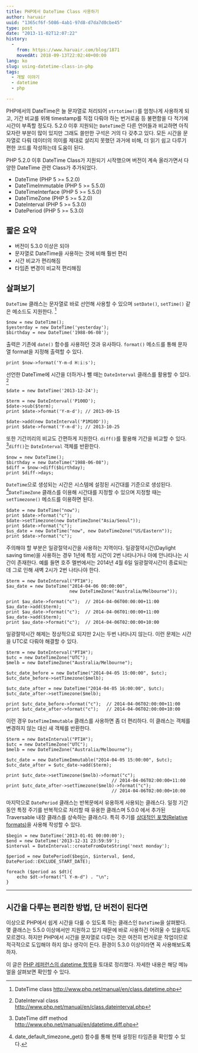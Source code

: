 ```yaml
---
title: PHP에서 DateTime Class 사용하기
author: haruair
uuid: "1365cf6f-5086-4ab1-97d8-d7da7d0cbe45"
type: post
date: "2013-11-02T12:07:22"
history:
  - 
    from: https://www.haruair.com/blog/1871
    movedAt: 2018-09-13T22:02:40+00:00
lang: ko
slug: using-datetime-class-in-php
tags:
  - 개발 이야기
  - datetime
  - php

---
```

PHP에서의 DateTime은 늘 문자열로 처리되어 `strtotime()`를 엄청나게 사용하게 되고, 기간 비교를 위해 timestamp를 직접 다뤄야 하는 번거로움 등 불편함을 다 적기에 시간이 부족할 정도다. 5.2.0 이후 지원되는 `DateTime`은 다른 언어들과 비교하면 아직 모자란 부분이 많이 있지만 그래도 쓸만한 구석은 거의 다 갖추고 있다. 모든 시간을 문자열로 다뤄 데이터의 의미를 제대로 살리지 못했던 과거에 비해, 더 읽기 쉽고 다루기 편한 코드를 작성하는데 도움이 된다.

PHP 5.2.0 이후 DateTime Class가 지원되기 시작했으며 버전이 계속 올라가면서 다양한 DateTime 관련 Class가 추가되었다.

  * DateTime (PHP 5 >= 5.2.0)
  * DateTimeImmutable (PHP 5 >= 5.5.0)
  * DateTimeInterface (PHP 5 >= 5.5.0)
  * DateTimeZone (PHP 5 >= 5.2.0)
  * DateInterval (PHP 5 >= 5.3.0)
  * DatePeriod (PHP 5 >= 5.3.0)

## 짧은 요약

  * 버전이 5.3.0 이상은 되야
  * 문자열로 DateTime을 사용하는 것에 비해 훨씬 편리
  * 시간 비교가 편리해짐
  * 타임존 변경이 비교적 편리해짐

<!--more-->

## 살펴보기

`DateTime` 클래스는 문자열로 바로 선언해 사용할 수 있으며 `setDate()`, `setTime()` 같은 메소드도 지원한다. [^1]

    $now = new DateTime();
    $yesterday = new DateTime('yesterday');
    $birthday = new DateTime('1988-06-08');
    

출력은 기존에 `date()` 함수를 사용하던 것과 유사하다. `format()` 메소드를 통해 문자열 format을 지정해 출력할 수 있다.

    print $now->format('Y-m-d H:i:s');
    

선언한 DateTime에 시간을 더하거나 뺄 때는 `DateInterval` 클래스를 활용할 수 있다. [^2]

    $date = new DateTime('2013-12-24');
    
    $term = new DateInterval('P100D');
    $date->sub($term);
    print $date->format('Y-m-d'); // 2013-09-15
    
    $date->add(new DateInterval('P1M10D'));
    print $date->format('Y-m-d'); // 2013-10-25
    

또한 기간끼리의 비교도 간편하게 지원한다. `diff()`를 활용해 기간을 비교할 수 있다. [^3]`diff()`는 `DateInterval` 객체를 반환한다.

    $now = new DateTime();
    $birthday = new DateTime("1988-06-08");
    $diff = $now->diff($birthday);
    print $diff->days;
    

`DateTime`으로 생성되는 시간은 시스템에 설정된 시간대를 기준으로 생성된다. [^4]`DateTimeZone` 클래스를 이용해 시간대를 지정할 수 있으며 지정할 때는 `setTimezone()` 메소드를 이용하면 된다.

    $date = new DateTime("now");
    print $date->format("c");
    $date->setTimezone(new DateTimeZone("Asia/Seoul"));
    print $date->format("c");
    $us_date = new DateTime("now", new DateTimeZone("US/Eastern"));
    print $date->format("c");
    

주의해야 할 부분은 일광절약시간을 사용하는 지역이다. 일광절약시간(Daylight saving time)을 사용하는 경우 1년에 특정 시간이 2번 나타나거나 아예 안나타나는 시간이 존재한다. 예를 들면 호주 멜번에서는 2014년 4월 6일 일광절약시간이 종료되는데 그로 인해 새벽 2시가 2번 나타나야 한다.

    $term = new DateInterval("PT1H");
    $au_date = new DateTime("2014-04-06 00:00:00",
                            new DateTimeZone("Australia/Melbourne"));
    
    print $au_date->format("c");  // 2014-04-06T00:00:00+11:00
    $au_date->add($term);
    print $au_date->format("c");  // 2014-04-06T01:00:00+11:00
    $au_date->add($term);
    print $au_date->format("c");  // 2014-04-06T02:00:00+10:00
    

일광절약시간 해제는 정상적으로 되지만 2시는 두번 나타나지 않는다. 이런 문제는 시간을 UTC로 다뤄야 해결할 수 있다.

    $term = new DateInterval("PT1H");
    $utc = new DateTimeZone("UTC");
    $melb = new DateTimeZone("Australia/Melbourne");
    
    $utc_date_before = new DateTime("2014-04-05 15:00:00", $utc);
    $utc_date_before->setTimezone($melb);
    
    $utc_date_after = new DateTime("2014-04-05 16:00:00", $utc);
    $utc_date_after->setTimezone($melb);
    
    print $utc_date_before->format("c");  // 2014-04-06T02:00:00+11:00
    print $utc_date_after->format("c");   // 2014-04-06T02:00:00+10:00
    

이런 경우 `DateTimeImmutable` 클래스를 사용하면 좀 더 편리하다. 이 클래스는 객체를 변경하지 않는 대신 새 객체를 반환한다.

    $term = new DateInterval("PT1H");
    $utc = new DateTimeZone("UTC");
    $melb = new DateTimeZone("Australia/Melbourne");
    
    $utc_date = new DateTimeImmutable("2014-04-05 15:00:00", $utc);
    $utc_date_after = $utc_date->add($term);
    
    print $utc_date->setTimezone($melb)->format("c");
                                            // 2014-04-06T02:00:00+11:00
    print $utc_date_after->setTimezone($melb)->format("c");
                                            // 2014-04-06T02:00:00+10:00
    

마지막으로 `DatePeriod` 클래스는 반복문에서 유용하게 사용되는 클래스다. 일정 기간동안 특정 주기를 반복적으로 처리할 때 유용한 클래스며 5.0.0 에서 추가된 Traversable 내장 클래스를 상속하는 클래스다. 특히 주기를 [상대적인 포맷(Relative formats)][1]을 사용해 작성할 수 있다.

    $begin = new DateTime('2013-01-01 00:00:00');
    $end = new DateTime('2013-12-31 23:59:59');
    $interval = DateInterval::createFromDateString('next monday');
    
    $period = new DatePeriod($begin, $interval, $end, DatePeriod::EXCLUDE_START_DATE);
    
    foreach ($period as $dt){
        echo $dt->format("l Y-m-d") . "\n";
    }
    

* * *

## 시간을 다루는 편리한 방법, 단 버전이 된다면

이상으로 PHP에서 쉽게 시간을 다룰 수 있도록 하는 클래스인 `DateTime`을 살펴봤다. 몇 클래스는 5.5.0 이상에서만 지원하고 있기 때문에 바로 사용하긴 어려울 수 있을지도 모르겠다. 하지만 PHP에서 시간을 문자열로 다루는 것은 여전히 번거로운 작업이므로 적극적으로 도입해야 하지 않나 생각이 든다. 환경이 5.3.0 이상이라면 꼭 사용해보도록 하자.

이 글은 [PHP 레퍼런스의 datetime 항목][2]을 토대로 정리했다. 자세한 내용은 해당 메뉴얼을 살펴보면 확인할 수 있다.

[^1]:    
    DateTime class <http://www.php.net/manual/en/class.datetime.php>

[^2]:    
    DateInterval class <http://www.php.net/manual/en/class.dateinterval.php>

[^3]:    
    DateTime diff method <http://www.php.net/manual/en/datetime.diff.php>

[^4]:    
    date\_default\_timezone_get() 함수를 통해 현재 설정된 타임존을 확인할 수 있다.

 [1]: http://php.net/manual/en/datetime.formats.relative.php
 [2]: http://www.php.net/manual/en/book.datetime.php
